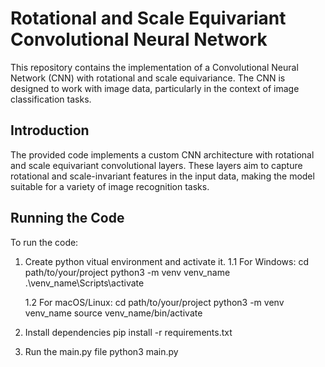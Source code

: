 # Rotational and Scale Equivariant Convolutional Neural Network

This repository contains the implementation of a Convolutional Neural Network (CNN) with rotational and scale equivariance. The CNN is designed to work with image data, particularly in the context of image classification tasks.



## Introduction
The provided code implements a custom CNN architecture with rotational and scale equivariant convolutional layers. These layers aim to capture rotational and scale-invariant features in the input data, making the model suitable for a variety of image recognition tasks.

## Running the Code
To run the code:
1. Create python vitual environment and activate it.
    1.1 For Windows:
    cd path/to/your/project
    python3 -m venv venv_name
    .\venv_name\Scripts\activate

    1.2 For macOS/Linux:
    cd path/to/your/project
    python3 -m venv venv_name
    source venv_name/bin/activate

2. Install dependencies
    pip install -r requirements.txt

3. Run the main.py file
    python3 main.py


